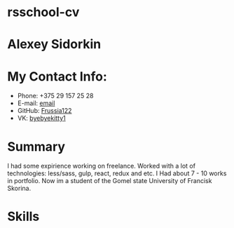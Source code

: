 # rsschool-cv
# Alexey Sidorkin
# My Contact Info:
*  Phone: +375 29 157 25 28
*  E-mail: [email](amidgard@list.ru)
*  GitHub: [Frussia122](https://github.com/Frussia122)
*  VK: [byebyekitty1](https://vk.com/byebyekitty1)
# Summary
I had some expirience working on freelance. Worked with a lot of technologies: less/sass, gulp, react, redux and etc. I Had about 7 - 10 works in portfolio. Now im a student of the Gomel state University of Francisk Skorina.
# Skills